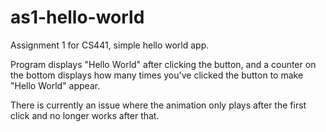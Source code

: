# as1-hello-world
Assignment 1 for CS441, simple hello world app.

Program displays "Hello World" after clicking the button, and a counter on the bottom displays how many times you've clicked the button to make "Hello World" appear.

There is currently an issue where the animation only plays after the first click and no longer works after that.